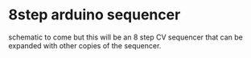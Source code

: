 # 8step arduino sequencer
schematic to come but this will be an 8 step CV sequencer that can be
expanded with other copies of the sequencer. 
